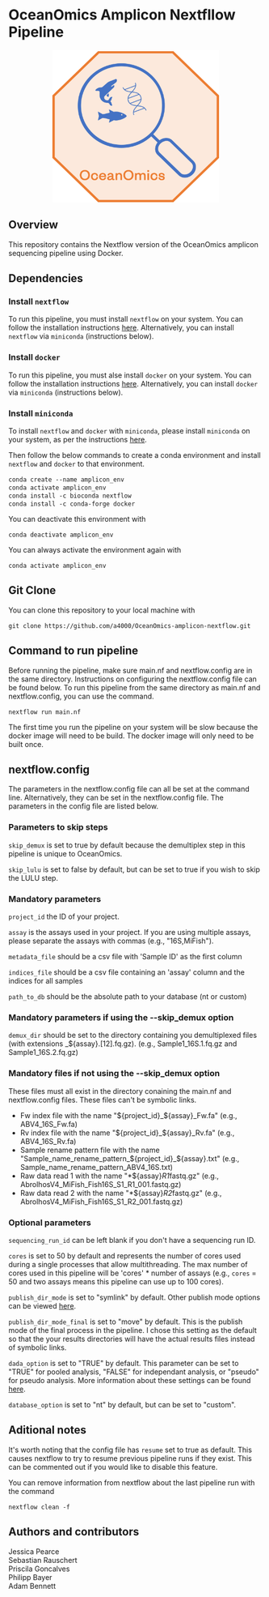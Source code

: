 # OceanOmics Amplicon Nextfllow Pipeline


<p align="center">
  <img width="330" height="300" src="img/OceanOmics.png">
</p>


## Overview
This repository contains the Nextflow version of the OceanOmics amplicon sequencing pipeline using Docker. 


## Dependencies

### Install `nextflow`

To run this pipeline, you must install `nextflow` on your system. You can follow the installation instructions [here](https://www.nextflow.io/docs/latest/getstarted.html#installation). Alternatively, you can install `nextflow` via `miniconda` (instructions below).


### Install `docker`

To run this pipeline, you must alse install `docker` on your system. You can follow the installation instructions [here](https://docs.docker.com/engine/install/). Alternatively, you can install `docker` via `miniconda` (instructions below). 


### Install `miniconda`

To install `nextflow` and `docker` with `miniconda`, please install `miniconda` on your system, as per the instructions [here](https://conda.io/projects/conda/en/latest/user-guide/install/linux.html). 

Then follow the below commands to create a conda environment and install `nextflow` and `docker` to that environment.
```
conda create --name amplicon_env
conda activate amplicon_env
conda install -c bioconda nextflow
conda install -c conda-forge docker
```

You can deactivate this environment with
```
conda deactivate amplicon_env
```

You can always activate the environment again with 
```
conda activate amplicon_env
```


## Git Clone

You can clone this repository to your local machine with
```
git clone https://github.com/a4000/OceanOmics-amplicon-nextflow.git
```

## Command to run pipeline

Before running the pipeline, make sure main.nf and nextflow.config are in the same directory.
Instructions on configuring the nextflow.config file can be found below.
To run this pipeline from the same directory as main.nf and nextflow.config, you can use the command.
```
nextflow run main.nf
```

The first time you run the pipeline on your system will be slow because the docker image will need to be build.
The docker image will only need to be built once.


## nextflow.config

The parameters in the nextflow.config file can all be set at the command line. 
Alternatively, they can be set in the nextflow.config file.
The parameters in the config file are listed below.


### Parameters to skip steps

`skip_demux` is set to true by default because the demultiplex step in this pipeline is unique to OceanOmics.

`skip_lulu` is set to false by default, but can be set to true if you wish to skip the LULU step.


### Mandatory parameters

`project_id` the ID of your project.

`assay` is the assays used in your project. 
If you are using multiple assays, please separate the assays with commas (e.g., "16S,MiFish").

`metadata_file` should be a csv file with 'Sample ID' as the first column

`indices_file` should be a csv file containing an 'assay' column and the indices for all samples

`path_to_db` should be the absolute path to your database (nt or custom)


### Mandatory parameters if using the --skip_demux option

`demux_dir` should be set to the directory containing you demultiplexed files (with extensions  _${assay}.[12].fq.gz).
(e.g., Sample1_16S.1.fq.gz and Sample1_16S.2.fq.gz)


### Mandatory files if not using the --skip_demux option

These files must all exist in the directory conaining the main.nf and nextflow.config files.
These files can't be symbolic links.

- Fw index file with the name "${project_id}_${assay}_Fw.fa" (e.g., ABV4_16S_Fw.fa)
- Rv index file with the name "${project_id}_${assay}_Rv.fa" (e.g., ABV4_16S_Rv.fa)
- Sample rename pattern file with the name "Sample_name_rename_pattern_${project_id}_${assay}.txt" (e.g., Sample_name_rename_pattern_ABV4_16S.txt)
- Raw data read 1 with the name "*${assay}*R1*fastq.gz" (e.g., AbrolhosV4_MiFish_Fish16S_S1_R1_001.fastq.gz)
- Raw data read 2 with the name "*${assay}*R2*fastq.gz" (e.g., AbrolhosV4_MiFish_Fish16S_S1_R2_001.fastq.gz)


### Optional parameters

`sequencing_run_id` can be left blank if you don't have a sequencing run ID.

`cores` is set to 50 by default and represents the number of cores used during a single processes that allow multithreading.
The max number of cores used in this pipeline will be 'cores' * number of assays 
(e.g., `cores` = 50 and two assays means this pipeline can use up to 100 cores).

`publish_dir_mode` is set to "symlink" by default.
Other publish mode options can be viewed [here](https://www.nextflow.io/docs/latest/process.html#publishdir).

`publish_dir_mode_final` is set to "move" by default. This is the publish mode of the final process in the pipeline.
I chose this setting as the default so that the your results directories will have the actual results files instead of symbolic links.

`dada_option` is set to "TRUE" by default.
This parameter can be set to "TRUE" for pooled analysis, "FALSE" for independant analysis, or "pseudo" for pseudo analysis.
More information about these settings can be found [here](https://benjjneb.github.io/dada2/pool.html).

`database_option` is set to "nt" by default, but can be set to "custom".


## Aditional notes

It's worth noting that the config file has `resume` set to true as default. This causes nextflow to try to resume previous pipeline runs if they exist. This can be commented out if you would like to disable this feature.

You can remove information from nextflow about the last pipeline run with the command
```
nextflow clean -f
```


## Authors and contributors
Jessica Pearce  
Sebastian Rauschert  
Priscila Goncalves  
Philipp Bayer  
Adam Bennett